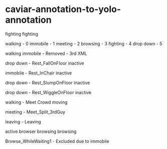 # caviar-annotation-to-yolo-annotation
<grouplist>
<context evaluation="1.0">fighting</context>
<situation evaluation="1.0">fighting</situation>


walking - 0
immobile - 1
meeting - 2
browsing - 3
fighting - 4
drop down - 5

<context evaluation="1.0">walking</context>
<context evaluation="1.0">immobile</context> - Removed - 3rd XML

<context evaluation="1.0">drop down</context> - Rest_FallOnFloor
<situation evaluation="1.0">inactive</situation>

<context evaluation="1.0">immobile</context> - Rest_InChair
<situation evaluation="1.0">inactive</situation>

<context evaluation="1.0">drop down</context> - Rest_SlumpOnFloor
<situation evaluation="1.0">inactive</situation>

<context evaluation="1.0">drop down</context> - Rest_WiggleOnFloor
<situation evaluation="1.0">inactive</situation>



<context evaluation="1.0">walking</context> - Meet Crowd
<situation evaluation="1.0">moving</situation>

<context evaluation="1.0">meeting</context> - Meet_Split_3rdGuy


<context evaluation="1.0">leaving</context> - Leaving







<movement evaluation="1.0">active</movement>
<role evaluation="1.0">browser</role>
<context evaluation="1.0">browsing</context>
<situation evaluation="1.0">browsing</situation>

Browse_WhileWaiting1 - Excluded due to immobile